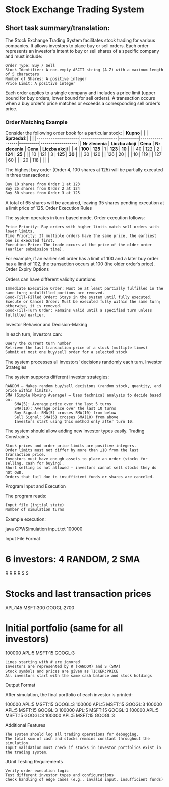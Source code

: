 # Stock Exchange Trading System

## Short task summary/translation:

The Stock Exchange Trading System facilitates stock trading for various companies. It allows investors to place buy or sell orders. Each order represents an investor's intent to buy or sell shares of a specific company and must include:

    Order Type: Buy / Sell
    Stock Identifier: A non-empty ASCII string (A-Z) with a maximum length of 5 characters
    Number of Shares: A positive integer
    Price Limit: A positive integer

Each order applies to a single company and includes a price limit (upper bound for buy orders, lower bound for sell orders). A transaction occurs when a buy order's price matches or exceeds a corresponding sell order's price.
### Order Matching Example

Consider the following order book for a particular stock:
| **Kupno**           |                  |          | **Sprzedaż**    |          |                  |
|---------------------|------------------|----------|-----------------|----------|------------------|
| **Nr zlecenia**     | **Liczba akcji** | **Cena** | **Nr zlecenia** | **Cena** | **Liczba akcji** |
| 4                   | **100**          | **125**  | 1               | **123**  | **10**           |
|                     |  40              | 122      | 2               | **124**  | **25**           |
|                     |  10              | 121      | 3               | **125**  | **30**           |
|                     |  30              | 120      |                 | 126      | 20               |
|                     |  10              | 119      |                 | 127      | 60               |
|                     |  20              | 118      |                 |          |                  |

The highest buy order (Order 4, 100 shares at 125) will be partially executed in three transactions:

    Buy 10 shares from Order 1 at 123
    Buy 25 shares from Order 2 at 124
    Buy 30 shares from Order 3 at 125

A total of 65 shares will be acquired, leaving 35 shares pending execution at a limit price of 125.
Order Execution Rules

The system operates in turn-based mode. Order execution follows:

    Price Priority: Buy orders with higher limits match sell orders with lower limits.
    Time Priority: If multiple orders have the same price, the earliest one is executed first.
    Execution Price: The trade occurs at the price of the older order (earlier submission time).

For example, if an earlier sell order has a limit of 100 and a later buy order has a limit of 102, the transaction occurs at 100 (the older order’s price).
Order Expiry Options

Orders can have different validity durations:

    Immediate Execution Order: Must be at least partially fulfilled in the same turn; unfulfilled portions are removed.
    Good-Till-Filled Order: Stays in the system until fully executed.
    Execute or Cancel Order: Must be executed fully within the same turn; otherwise, it is removed.
    Good-Till-Turn Order: Remains valid until a specified turn unless fulfilled earlier.

Investor Behavior and Decision-Making

In each turn, investors can:

    Query the current turn number
    Retrieve the last transaction price of a stock (multiple times)
    Submit at most one buy/sell order for a selected stock

The system processes all investors' decisions randomly each turn.
Investor Strategies

The system supports different investor strategies:

    RANDOM – Makes random buy/sell decisions (random stock, quantity, and price within limits).
    SMA (Simple Moving Average) – Uses technical analysis to decide based on:
        SMA(5): Average price over the last 5 turns
        SMA(10): Average price over the last 10 turns
        Buy Signal: SMA(5) crosses SMA(10) from below
        Sell Signal: SMA(5) crosses SMA(10) from above
        Investors start using this method only after turn 10.

The system should allow adding new investor types easily.
Trading Constraints

    Stock prices and order price limits are positive integers.
    Order limits must not differ by more than ±10 from the last transaction price.
    Investors must have enough assets to place an order (stocks for selling, cash for buying).
    Short selling is not allowed – investors cannot sell stocks they do not own.
    Orders that fail due to insufficient funds or shares are canceled.

Program Input and Execution

The program reads:

    Input file (initial state)
    Number of simulation turns

Example execution:

java GPWSimulation input.txt 100000

Input File Format

# 6 investors: 4 RANDOM, 2 SMA
R R R R S S

# Stocks and last transaction prices
APL:145 MSFT:300 GOOGL:2700

# Initial portfolio (same for all investors)
100000 APL:5 MSFT:15 GOOGL:3

    Lines starting with # are ignored
    Investors are represented by R (RANDOM) and S (SMA)
    Stock symbols and prices are given as TICKER:PRICE
    All investors start with the same cash balance and stock holdings

Output Format

After simulation, the final portfolio of each investor is printed:

100000 APL:5 MSFT:15 GOOGL:3
100000 APL:5 MSFT:15 GOOGL:3
100000 APL:5 MSFT:15 GOOGL:3
100000 APL:5 MSFT:15 GOOGL:3
100000 APL:5 MSFT:15 GOOGL:3
100000 APL:5 MSFT:15 GOOGL:3

Additional Features

    The system should log all trading operations for debugging.
    The total sum of cash and stocks remains constant throughout the simulation.
    Input validation must check if stocks in investor portfolios exist in the trading system.

JUnit Testing Requirements

    Verify order execution logic
    Test different investor types and configurations
    Check handling of edge cases (e.g., invalid input, insufficient funds)
